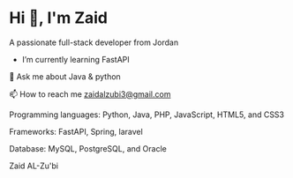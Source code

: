 # Hi 👋, I'm Zaid
A passionate full-stack developer from Jordan
- I’m currently learning FastAPI

💬 Ask me about Java & python

📫 How to reach me zaidalzubi3@gmail.com

Programming languages: Python, Java, PHP, JavaScript, HTML5, and CSS3

Frameworks: FastAPI, Spring, laravel

Database: MySQL, PostgreSQL, and Oracle

Zaid AL-Zu'bi
